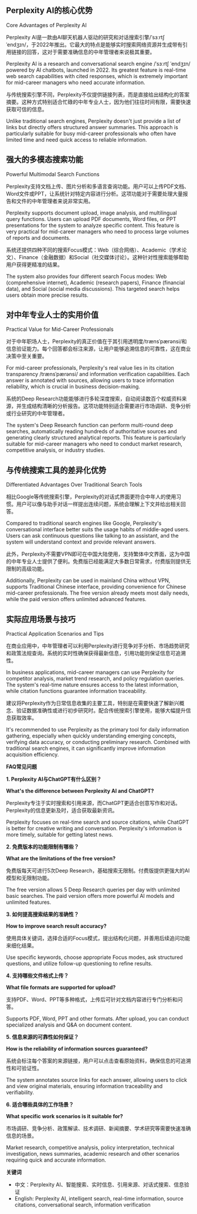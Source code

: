 
## Perplexity AI的核心优势

Core Advantages of Perplexity AI

Perplexity AI是一款由AI聊天机器人驱动的研究和对话搜索引擎/ˈsɜːrtʃ ˈendʒɪn/，于2022年推出。它最大的特点是能够实时搜索网络资源并生成带有引用链接的回答，这对于需要准确信息的中年管理者来说极其重要。

Perplexity AI is a research and conversational search engine /ˈsɜːrtʃ ˈendʒɪn/ powered by AI chatbots, launched in 2022. Its greatest feature is real-time web search capabilities with cited responses, which is extremely important for mid-career managers who need accurate information.

与传统搜索引擎不同，Perplexity不仅提供链接列表，而是直接给出结构化的答案摘要。这种方式特别适合忙碌的中年专业人士，因为他们往往时间有限，需要快速获取可信的信息。

Unlike traditional search engines, Perplexity doesn't just provide a list of links but directly offers structured answer summaries. This approach is particularly suitable for busy mid-career professionals who often have limited time and need quick access to reliable information.

## 强大的多模态搜索功能

Powerful Multimodal Search Functions

Perplexity支持文档上传、图片分析和多语言查询功能。用户可以上传PDF文档、Word文件或PPT，让系统针对特定内容进行分析。这项功能对于需要处理大量报告和文件的中年管理者来说非常实用。

Perplexity supports document upload, image analysis, and multilingual query functions. Users can upload PDF documents, Word files, or PPT presentations for the system to analyze specific content. This feature is very practical for mid-career managers who need to process large volumes of reports and documents.

系统还提供四种不同的搜索Focus模式：Web（综合网络）、Academic（学术论文）、Finance（金融数据）和Social（社交媒体讨论）。这种针对性搜索能够帮助用户获得更精准的结果。

The system also provides four different search Focus modes: Web (comprehensive internet), Academic (research papers), Finance (financial data), and Social (social media discussions). This targeted search helps users obtain more precise results.

## 对中年专业人士的实用价值

Practical Value for Mid-Career Professionals

对于中年职场人士，Perplexity的真正价值在于其引用透明度/trænsˈpærənsi/和信息验证能力。每个回答都会标注来源，让用户能够追溯信息的可靠性，这在商业决策中至关重要。

For mid-career professionals, Perplexity's real value lies in its citation transparency /trænsˈpærənsi/ and information verification capabilities. Each answer is annotated with sources, allowing users to trace information reliability, which is crucial in business decision-making.

系统的Deep Research功能能够进行多轮深度搜索，自动阅读数百个权威资料来源，并生成结构清晰的分析报告。这项功能特别适合需要进行市场调研、竞争分析或行业研究的中年管理者。

The system's Deep Research function can perform multi-round deep searches, automatically reading hundreds of authoritative sources and generating clearly structured analytical reports. This feature is particularly suitable for mid-career managers who need to conduct market research, competitive analysis, or industry studies.

## 与传统搜索工具的差异化优势

Differentiated Advantages Over Traditional Search Tools

相比Google等传统搜索引擎，Perplexity的对话式界面更符合中年人的使用习惯。用户可以像与助手对话一样提出连续问题，系统会理解上下文并给出相关回答。

Compared to traditional search engines like Google, Perplexity's conversational interface better suits the usage habits of middle-aged users. Users can ask continuous questions like talking to an assistant, and the system will understand context and provide relevant answers.

此外，Perplexity不需要VPN即可在中国大陆使用，支持繁体中文界面，这为中国的中年专业人士提供了便利。免费版已经能满足大多数日常需求，付费版则提供无限制的高级功能。

Additionally, Perplexity can be used in mainland China without VPN, supports Traditional Chinese interface, providing convenience for Chinese mid-career professionals. The free version already meets most daily needs, while the paid version offers unlimited advanced features.

## 实际应用场景与技巧

Practical Application Scenarios and Tips

在商业应用中，中年管理者可以利用Perplexity进行竞争对手分析、市场趋势研究和政策法规查询。系统的实时性确保获得最新信息，引用功能则保证信息可追溯性。

In business applications, mid-career managers can use Perplexity for competitor analysis, market trend research, and policy regulation queries. The system's real-time nature ensures access to the latest information, while citation functions guarantee information traceability.

建议将Perplexity作为日常信息收集的主要工具，特别是在需要快速了解新兴概念、验证数据准确性或进行初步研究时。配合传统搜索引擎使用，能够大幅提升信息获取效率。

It's recommended to use Perplexity as the primary tool for daily information gathering, especially when quickly understanding emerging concepts, verifying data accuracy, or conducting preliminary research. Combined with traditional search engines, it can significantly improve information acquisition efficiency.

**FAQ常见问题**

**1. Perplexity AI与ChatGPT有什么区别？**

**What's the difference between Perplexity AI and ChatGPT?**

Perplexity专注于实时搜索和引用来源，而ChatGPT更适合创意写作和对话。Perplexity的信息更新及时，适合获取最新资讯。

Perplexity focuses on real-time search and source citations, while ChatGPT is better for creative writing and conversation. Perplexity's information is more timely, suitable for getting latest news.

**2. 免费版本的功能限制有哪些？**

**What are the limitations of the free version?**

免费版每天可进行5次Deep Research，基础搜索无限制。付费版提供更强大的AI模型和无限制功能。

The free version allows 5 Deep Research queries per day with unlimited basic searches. The paid version offers more powerful AI models and unlimited features.

**3. 如何提高搜索结果的准确性？**

**How to improve search result accuracy?**

使用具体关键词，选择合适的Focus模式，提出结构化问题，并善用后续追问功能来细化结果。

Use specific keywords, choose appropriate Focus modes, ask structured questions, and utilize follow-up questioning to refine results.

**4. 支持哪些文件格式上传？**

**What file formats are supported for upload?**

支持PDF、Word、PPT等多种格式，上传后可针对文档内容进行专门分析和问答。

Supports PDF, Word, PPT and other formats. After upload, you can conduct specialized analysis and Q&A on document content.

**5. 信息来源的可靠性如何保证？**

**How is the reliability of information sources guaranteed?**

系统会标注每个答案的来源链接，用户可以点击查看原始资料，确保信息的可追溯性和可验证性。

The system annotates source links for each answer, allowing users to click and view original materials, ensuring information traceability and verifiability.

**6. 适合哪些具体的工作场景？**

**What specific work scenarios is it suitable for?**

市场调研、竞争分析、政策解读、技术调研、新闻摘要、学术研究等需要快速准确信息的场景。

Market research, competitive analysis, policy interpretation, technical investigation, news summaries, academic research and other scenarios requiring quick and accurate information.

**关键词**

- 中文：Perplexity AI、智能搜索、实时信息、引用来源、对话式搜索、信息验证
- English: Perplexity AI, intelligent search, real-time information, source citations, conversational search, information verification
